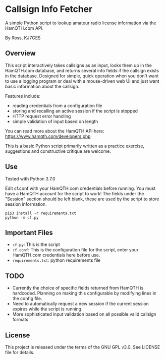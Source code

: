 # Callsign Info Fetcher
A simple Python script to lookup amateur radio license information via the HamQTH.com API.

By Ross, KJ7GES

## Overview
This script interactively takes callsigns as an input, looks them up in the HamQTH.com database, and returns several info fields if the callsign exists in the database. Designed for simple, quick operation when you don't want to use a logging program or deal with a mouse-driven web UI and just want basic information about the callsign. 

Features include:
- reading credentials from a configuration file
- storing and recalling an active session if the script is stopped
- HTTP request error handling
- simple validation of input based on length

You can read more about the HamQTH API here: https://www.hamqth.com/developers.php

This is a basic Python script primarily written as a practice exercise, suggestions and constructive critique are welcome.

## Use
Tested with Python 3.7.0

Edit cf.conf with your HamQTH.com credentials before running. You must have a HamQTH account for the script to work! The fields under the "Session" section should be left blank, these are used by the script to store session information.

```
pip3 install -r requirements.txt
python -m cf.py
```

## Important Files
- `cf.py`: This is the script
- `cf.conf`: This is the configuration file for the script, enter your HamQTH.com credentials here before use.
- `requirements.txt`: python requirements file

## TODO
- Currently the choice of specific fields returned from HamQTH is hardcoded. Planning on making this configurable by modifying lines in the config file.
- Need to automatically request a new session if the current session expires while the script is running.
- More sophisticated input validation based on all possible valid callsign formats

## License
This project is released under the terms of the GNU GPL v3.0. See LICENSE file for details.
